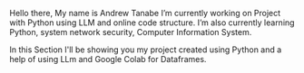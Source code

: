 
Hello there, My name is Andrew Tanabe I’m currently working on Project with Python using LLM and online code structure.
I’m also currently learning Python, system network security, Computer Information System.

In this Section I'll be showing you my project created using Python and a help of using LLm and Google Colab for Dataframes.

